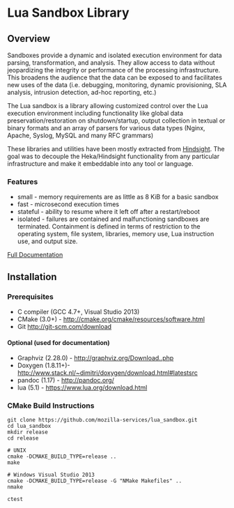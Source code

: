 # Lua Sandbox Library

## Overview

Sandboxes provide a dynamic and isolated execution environment
for data parsing, transformation, and analysis.  They allow access to data
without jeopardizing the integrity or performance of the processing
infrastructure. This broadens the audience that the data can be
exposed to and facilitates new uses of the data (i.e. debugging, monitoring,
dynamic provisioning,  SLA analysis, intrusion detection, ad-hoc reporting,
etc.)

The Lua sandbox is a library allowing customized control over the Lua execution
environment including functionality like global data preservation/restoration on
shutdown/startup, output collection in textual or binary formats and an array of
parsers for various data types (Nginx, Apache, Syslog, MySQL and many RFC grammars)

These libraries and utilities have been mostly extracted from [Hindsight](https://github.com/mozilla-services/hindsight).
The goal was to decouple the Heka/Hindsight functionality from any particular
infrastructure and make it embeddable into any tool or language.

### Features

- small - memory requirements are as little as 8 KiB for a basic sandbox
- fast - microsecond execution times
- stateful - ability to resume where it left off after a restart/reboot
- isolated - failures are contained and malfunctioning sandboxes are terminated.
  Containment is defined in terms of restriction to the operating system,
  file system, libraries, memory use, Lua instruction use, and output size.

[Full Documentation](http://mozilla-services.github.io/lua_sandbox)

## Installation

### Prerequisites
* C compiler (GCC 4.7+, Visual Studio 2013)
* CMake (3.0+) - http://cmake.org/cmake/resources/software.html
* Git http://git-scm.com/download

#### Optional (used for documentation)
* Graphviz (2.28.0) - http://graphviz.org/Download..php
* Doxygen (1.8.11+)- http://www.stack.nl/~dimitri/doxygen/download.html#latestsrc
* pandoc (1.17) - http://pandoc.org/
* lua (5.1) - https://www.lua.org/download.html

### CMake Build Instructions

    git clone https://github.com/mozilla-services/lua_sandbox.git
    cd lua_sandbox
    mkdir release
    cd release

    # UNIX
    cmake -DCMAKE_BUILD_TYPE=release ..
    make

    # Windows Visual Studio 2013
    cmake -DCMAKE_BUILD_TYPE=release -G "NMake Makefiles" ..
    nmake

    ctest
